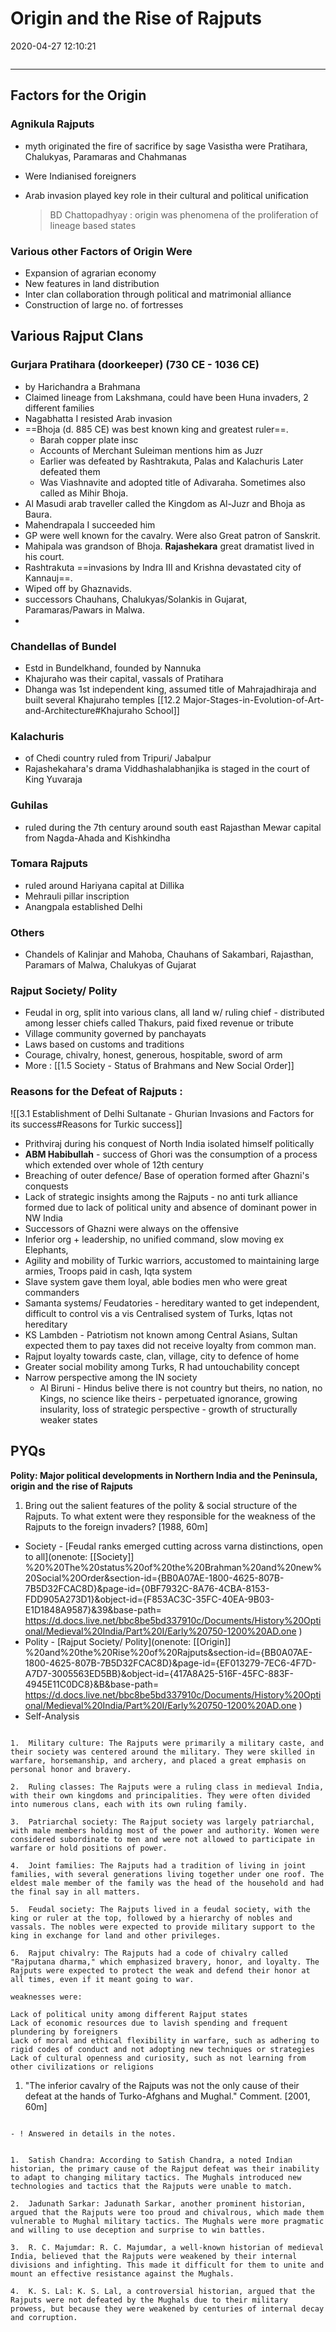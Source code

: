 # Origin and the Rise of Rajputs

2020-04-27 12:10:21

```toc
```

---

## Factors for the Origin

### Agnikula Rajputs

- myth originated the fire of sacrifice by sage Vasistha were Pratihara, Chalukyas, Paramaras and Chahmanas
- Were Indianised foreigners
- Arab invasion played key role in their cultural and political unification

  > BD Chattopadhyay : origin was phenomena of the proliferation of lineage based states

### Various other Factors of Origin Were

- Expansion of agrarian economy
- New features in land distribution
- Inter clan collaboration through political and matrimonial alliance
- Construction of large no. of fortresses

## Various Rajput Clans

### Gurjara Pratihara (doorkeeper) (730 CE - 1036 CE)

- by Harichandra a Brahmana
- Claimed lineage from Lakshmana, could have been Huna invaders, 2 different families
- Nagabhatta I resisted Arab invasion
- ==Bhoja (d. 885 CE) was best known king and greatest ruler==.
	- Barah copper plate insc
	- Accounts of Merchant Suleiman mentions him as Juzr
	- Earlier was defeated by Rashtrakuta, Palas and Kalachuris Later defeated them
	- Was Viashnavite and adopted title of Adivaraha. Sometimes also called as Mihir Bhoja.
- Al Masudi arab traveller called the Kingdom as Al-Juzr and Bhoja as Baura. 
- Mahendrapala I succeeded him 
- GP were well known for the cavalry. Were also Great patron of Sanskrit.
- Mahipala was grandson of Bhoja. **Rajashekara** great dramatist lived in his court. 
- Rashtrakuta ==invasions by Indra III and Krishna devastated city of Kannauj==.
- Wiped off by Ghaznavids.
- successors Chauhans, Chalukyas/Solankis in Gujarat, Paramaras/Pawars in Malwa.
- 

### Chandellas of Bundel

- Estd in Bundelkhand, founded by Nannuka
- Khajuraho was their capital, vassals of Pratihara
- Dhanga was 1st independent king, assumed title of Mahrajadhiraja and built several Khajuraho temples
[[12.2 Major-Stages-in-Evolution-of-Art-and-Architecture#Khajuraho School]]

### Kalachuris

- of Chedi country ruled from Tripuri/ Jabalpur
- Rajashekahara's drama Viddhashalabhanjika is staged in the court of King Yuvaraja

### Guhilas

- ruled during the 7th century around south east Rajasthan Mewar capital from Nagda-Ahada and Kishkindha

### Tomara Rajputs

- ruled around Hariyana capital at Dillika
- Mehrauli pillar inscription
- Anangpala established Delhi

### Others

- Chandels of Kalinjar and Mahoba, Chauhans of Sakambari, Rajasthan, Paramars of Malwa, Chalukyas of Gujarat

### Rajput Society/ Polity

- Feudal in org, split into various clans, all land w/ ruling chief - distributed among lesser chiefs called Thakurs, paid fixed revenue or tribute
- Village community governed by panchayats
- Laws based on customs and traditions
- Courage, chivalry, honest, generous, hospitable, sword of arm
- More : [[1.5 Society - Status of Brahmans and New Social Order]]

### Reasons for the Defeat of Rajputs :

![[3.1 Establishment of Delhi Sultanate - Ghurian Invasions and Factors for its success#Reasons for Turkic success]]

- Prithviraj during his conquest of North India isolated himself politically
- **ABM Habibullah** - success of Ghori was the consumption of a process which extended over whole of 12th century
- Breaching of outer defence/ Base of operation formed after Ghazni's conquests
- Lack of strategic insights among the Rajputs - no anti turk alliance formed due to lack of political unity and absence of dominant power in NW India
- Successors of Ghazni were always on the offensive
- Inferior org + leadership, no unified command, slow moving ex Elephants,
- Agility and mobility of Turkic warriors, accustomed to maintaining large armies, Troops paid in cash, Iqta system
- Slave system gave them loyal, able bodies men who were great commanders
- Samanta systems/ Feudatories - hereditary wanted to get independent, difficult to control vis a vis Centralised system of Turks, Iqtas not hereditary
- KS Lambden - Patriotism not known among Central Asians, Sultan expected them to pay taxes did not receive loyalty from common man.
- Rajput loyalty towards caste, clan, village, city to defence of home
- Greater social mobility among Turks, R had untouchability concept
- Narrow perspective among the IN society
    - Al Biruni - Hindus belive there is not country but theirs, no nation, no Kings, no science like theirs - perpetuated ignorance, growing insularity, loss of strategic perspective - growth of structurally weaker states

## PYQs

**Polity: Major political developments in Northern India and the Peninsula, origin and** **the rise of Rajputs**

1. Bring out the salient features of the polity & social structure of the Rajputs. To what extent were they responsible for the weakness of the Rajputs to the foreign invaders? [1988, 60m]
- Society - [Feudal ranks emerged cutting across varna distinctions, open to all](onenote: [[Society]] %20%20The%20status%20of%20the%20Brahman%20and%20new%20Social%20Order&section-id={BB0A07AE-1800-4625-807B-7B5D32FCAC8D}&page-id={0BF7932C-8A76-4CBA-8153-FDD905A273D1}&object-id={F853AC3C-35FC-40EA-9B03-E1D1848A9587}&39&base-path= <https://d.docs.live.net/bbc8be5bd337910c/Documents/History%20Optional/Medieval%20India/Part%20I/Early%20750-1200%20AD.one> )
- Polity - [Rajput Society/ Polity](onenote: [[Origin]] %20and%20the%20Rise%20of%20Rajputs&section-id={BB0A07AE-1800-4625-807B-7B5D32FCAC8D}&page-id={EF013279-7EC6-4F7D-A7D7-3005563ED5BB}&object-id={417A8A25-516F-45FC-883F-4945E11C0DC8}&B&base-path= <https://d.docs.live.net/bbc8be5bd337910c/Documents/History%20Optional/Medieval%20India/Part%20I/Early%20750-1200%20AD.one> )
- Self-Analysis

```ad-Answer

1.  Military culture: The Rajputs were primarily a military caste, and their society was centered around the military. They were skilled in warfare, horsemanship, and archery, and placed a great emphasis on personal honor and bravery.
    
2.  Ruling classes: The Rajputs were a ruling class in medieval India, with their own kingdoms and principalities. They were often divided into numerous clans, each with its own ruling family.
    
3.  Patriarchal society: The Rajput society was largely patriarchal, with male members holding most of the power and authority. Women were considered subordinate to men and were not allowed to participate in warfare or hold positions of power.
    
4.  Joint families: The Rajputs had a tradition of living in joint families, with several generations living together under one roof. The eldest male member of the family was the head of the household and had the final say in all matters.
    
5.  Feudal society: The Rajputs lived in a feudal society, with the king or ruler at the top, followed by a hierarchy of nobles and vassals. The nobles were expected to provide military support to the king in exchange for land and other privileges.
    
6.  Rajput chivalry: The Rajputs had a code of chivalry called "Rajputana dharma," which emphasized bravery, honor, and loyalty. The Rajputs were expected to protect the weak and defend their honor at all times, even if it meant going to war.

weaknesses were:

Lack of political unity among different Rajput states
Lack of economic resources due to lavish spending and frequent plundering by foreigners
Lack of moral and ethical flexibility in warfare, such as adhering to rigid codes of conduct and not adopting new techniques or strategies
Lack of cultural openness and curiosity, such as not learning from other civilizations or religions

```

1. "The inferior cavalry of the Rajputs was not the only cause of their defeat at the hands of Turko-Afghans and Mughal." Comment. [2001, 60m]

```ad-Answer

- ! Answered in details in the notes.

```

```ad-Views

1.  Satish Chandra: According to Satish Chandra, a noted Indian historian, the primary cause of the Rajput defeat was their inability to adapt to changing military tactics. The Mughals introduced new technologies and tactics that the Rajputs were unable to match.
    
2.  Jadunath Sarkar: Jadunath Sarkar, another prominent historian, argued that the Rajputs were too proud and chivalrous, which made them vulnerable to Mughal military tactics. The Mughals were more pragmatic and willing to use deception and surprise to win battles.
    
3.  R. C. Majumdar: R. C. Majumdar, a well-known historian of medieval India, believed that the Rajputs were weakened by their internal divisions and infighting. This made it difficult for them to unite and mount an effective resistance against the Mughals.
    
4.  K. S. Lal: K. S. Lal, a controversial historian, argued that the Rajputs were not defeated by the Mughals due to their military prowess, but because they were weakened by centuries of internal decay and corruption.

```
